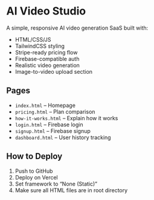 # AI Video Studio

A simple, responsive AI video generation SaaS built with:
- HTML/CSS/JS
- TailwindCSS styling
- Stripe-ready pricing flow
- Firebase-compatible auth
- Realistic video generation
- Image-to-video upload section

## Pages
- `index.html` – Homepage
- `pricing.html` – Plan comparison
- `how-it-works.html` – Explain how it works
- `login.html` – Firebase login
- `signup.html` – Firebase signup
- `dashboard.html` – User history tracking

## How to Deploy
1. Push to GitHub
2. Deploy on Vercel
3. Set framework to “None (Static)”
4. Make sure all HTML files are in root directory
